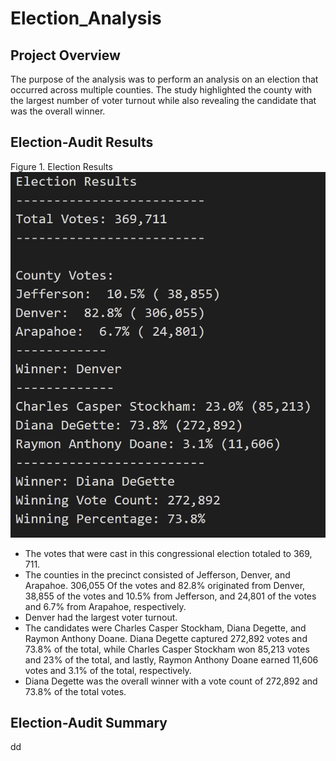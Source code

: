 # Election_Analysis

## Project Overview
The purpose of the analysis was to perform an analysis on an election that occurred across multiple counties. The study highlighted the county with the largest number of voter turnout while also revealing the candidate that was the overall winner.

## Election-Audit Results
Figure 1. Election Results
![This is an image](https://github.com/mshedlosky/Election_Analysis/blob/main/Analysis/Figure1.png)

- The votes that were cast in this congressional election totaled to 369, 711.
- The counties in the precinct consisted of Jefferson, Denver, and Arapahoe. 306,055 Of the votes and 82.8% originated from Denver, 38,855 of the votes and 10.5% from Jefferson, and 24,801 of the votes and 6.7% from Arapahoe, respectively. 
- Denver had the largest voter turnout.
- The candidates were Charles Casper Stockham, Diana Degette, and Raymon Anthony Doane. Diana Degette captured 272,892 votes and 73.8% of the total, while Charles Casper Stockham won 85,213 votes and 23% of the total, and lastly, Raymon Anthony Doane earned 11,606 votes and 3.1% of the total, respectively. 
- Diana Degette was the overall winner with a vote count of 272,892 and 73.8% of the total votes.


## Election-Audit Summary


dd
